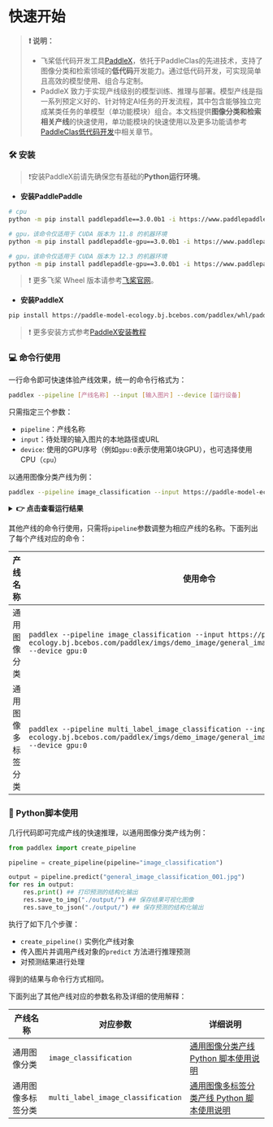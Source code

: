 # 快速开始

>**❗ 说明：**
>* 飞桨低代码开发工具[PaddleX](https://github.com/PaddlePaddle/PaddleX/tree/release/3.0-beta1)，依托于PaddleClas的先进技术，支持了图像分类和检索领域的**低代码**开发能力。通过低代码开发，可实现简单且高效的模型使用、组合与定制。
>* PaddleX 致力于实现产线级别的模型训练、推理与部署。模型产线是指一系列预定义好的、针对特定AI任务的开发流程，其中包含能够独立完成某类任务的单模型（单功能模块）组合。本文档提供**图像分类和检索相关产线**的快速使用，单功能模块的快速使用以及更多功能请参考[PaddleClas低代码开发](./overview.md)中相关章节。


### 🛠️ 安装

> ❗安装PaddleX前请先确保您有基础的**Python运行环境**。
* **安装PaddlePaddle**
```bash
# cpu
python -m pip install paddlepaddle==3.0.0b1 -i https://www.paddlepaddle.org.cn/packages/stable/cpu/

# gpu，该命令仅适用于 CUDA 版本为 11.8 的机器环境
python -m pip install paddlepaddle-gpu==3.0.0b1 -i https://www.paddlepaddle.org.cn/packages/stable/cu118/

# gpu，该命令仅适用于 CUDA 版本为 12.3 的机器环境
python -m pip install paddlepaddle-gpu==3.0.0b1 -i https://www.paddlepaddle.org.cn/packages/stable/cu123/
```
> ❗ 更多飞桨 Wheel 版本请参考[飞桨官网](https://www.paddlepaddle.org.cn/install/quick?docurl=/documentation/docs/zh/install/pip/linux-pip.html)。

* **安装PaddleX**

```bash
pip install https://paddle-model-ecology.bj.bcebos.com/paddlex/whl/paddlex-3.0.0b1-py3-none-any.whl
```

> ❗ 更多安装方式参考[PaddleX安装教程](https://github.com/PaddlePaddle/PaddleX/blob/release/3.0-beta1/docs/installation/installation.md)
### 💻 命令行使用

一行命令即可快速体验产线效果，统一的命令行格式为：

```bash
paddlex --pipeline [产线名称] --input [输入图片] --device [运行设备]
```

只需指定三个参数：
* `pipeline`：产线名称
* `input`：待处理的输入图片的本地路径或URL
* `device`: 使用的GPU序号（例如`gpu:0`表示使用第0块GPU），也可选择使用CPU（`cpu`）


以通用图像分类产线为例：
```bash
paddlex --pipeline image_classification --input https://paddle-model-ecology.bj.bcebos.com/paddlex/imgs/demo_image/general_image_classification_001.jpg --device gpu:0
```
<details>
  <summary><b>👉 点击查看运行结果 </b></summary>

```
{'img_path': './my_path/general_image_classification_001.jpg', 'class_ids': [296, 170, 356, 258, 248], 'scores': [0.62736, 0.03752, 0.03256, 0.0323, 0.03194], 'label_names': ['ice bear, polar bear, Ursus Maritimus, Thalarctos maritimus', 'Irish wolfhound', 'weasel', 'Samoyed, Samoyede', 'Eskimo dog, husky']}
```
![](https://raw.githubusercontent.com/cuicheng01/PaddleX_doc_images/main/images/pipelines/image_classification/03.png)

可视化图片默认保存在 `output` 目录下，您也可以通过 `--save_path` 进行自定义。

</details>

其他产线的命令行使用，只需将`pipeline`参数调整为相应产线的名称。下面列出了每个产线对应的命令：

| 产线名称      | 使用命令                                                                                                                                                                                             |
|-----------|--------------------------------------------------------------------------------------------------------------------------------------------------------------------------------------------------|
| 通用图像分类    | `paddlex --pipeline image_classification --input https://paddle-model-ecology.bj.bcebos.com/paddlex/imgs/demo_image/general_image_classification_001.jpg --device gpu:0`                           |
| 通用图像多标签分类 | `paddlex --pipeline multi_label_image_classification --input https://paddle-model-ecology.bj.bcebos.com/paddlex/imgs/demo_image/general_image_classification_001.jpg --device gpu:0`                                          |



### 📝 Python脚本使用

几行代码即可完成产线的快速推理，以通用图像分类产线为例：
```python
from paddlex import create_pipeline

pipeline = create_pipeline(pipeline="image_classification")

output = pipeline.predict("general_image_classification_001.jpg")
for res in output:
    res.print() ## 打印预测的结构化输出
    res.save_to_img("./output/") ## 保存结果可视化图像
    res.save_to_json("./output/") ## 保存预测的结构化输出
```
执行了如下几个步骤：

* `create_pipeline()` 实例化产线对象
* 传入图片并调用产线对象的`predict` 方法进行推理预测
* 对预测结果进行处理

得到的结果与命令行方式相同。


下面列出了其他产线对应的参数名称及详细的使用解释：

| 产线名称           | 对应参数               | 详细说明                                                                                                      |
|--------------------|------------------------|---------------------------------------------------------------------------------------------------------------|
| 通用图像分类       | `image_classification` | [通用图像分类产线 Python 脚本使用说明](https://github.com/PaddlePaddle/PaddleX/blob/release/3.0-beta1/docs/pipeline_usage/tutorials/cv_pipelines/image_classification.md) |
| 通用图像多标签分类 | `multi_label_image_classification` | [通用图像多标签分类产线 Python 脚本使用说明](https://github.com/PaddlePaddle/PaddleX/blob/release/3.0-beta1/docs/pipeline_usage/tutorials/cv_pipelines/image_multi_label_classification.md) |


